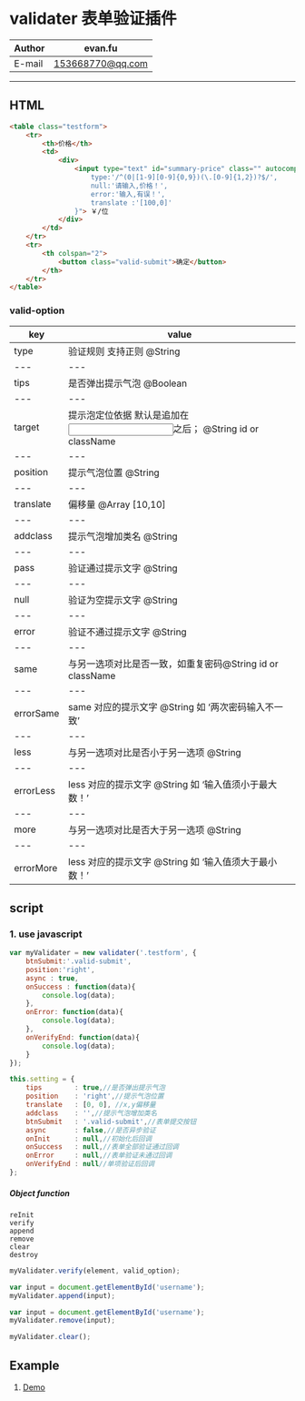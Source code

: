 validater  表单验证插件
============

|Author|evan.fu|
|---|---
|E-mail|153668770@qq.com

---

## HTML
```html
<table class="testform">
    <tr>
        <th>价格</th>
        <td>
            <div>                
                <input type="text" id="summary-price" class="" autocomplete="off" name="price" placeholder="数字，例如：20" value="" valid-option="{
                    type:'/^(0|[1-9][0-9]{0,9})(\.[0-9]{1,2})?$/',                
                    null:'请输入,价格！',
                    error:'输入,有误！',
                    translate :'[100,0]'
                }"> ￥/位
            </div>
        </td>
    </tr>
    <tr>
        <th colspan="2">
            <button class="valid-submit">确定</button>
        </th>
    </tr>
</table>
```
### valid-option
|key|value|
|---|---
|type|验证规则 支持正则  @String
|---|---
|tips|是否弹出提示气泡 @Boolean
|---|---
|target|提示泡定位依据 默认是追加在<input>之后； @String id or className | #password | .password | parent | prev | next
|---|---
|position|提示气泡位置 @String
|---|---
|translate|偏移量 @Array  [10,10]
|---|---
|addclass|提示气泡增加类名 @String	
|---|---
|pass|验证通过提示文字  @String
|---|---
|null|验证为空提示文字  @String
|---|---
|error|验证不通过提示文字  @String
|---|---
|same| 与另一选项对比是否一致，如重复密码@String id or className | #password .password
|---|---
|errorSame|same 对应的提示文字  @String 如 ‘两次密码输入不一致’
|---|---
|less|与另一选项对比是否小于另一选项  @String
|---|---
|errorLess|less 对应的提示文字  @String 如 ‘输入值须小于最大数！’
|---|---
|more|与另一选项对比是否大于另一选项  @String
|---|---
|errorMore|less 对应的提示文字  @String 如 ‘输入值须大于最小数！’

## script
### 1. use javascript
```javascript
var myValidater = new validater('.testform', {
    btnSubmit:'.valid-submit',
    position:'right', 
    async : true,
    onSuccess : function(data){
        console.log(data);
    },
    onError: function(data){
        console.log(data);
    },
    onVerifyEnd: function(data){
        console.log(data);
    }
});

this.setting = {
    tips        : true,//是否弹出提示气泡
    position    : 'right',//提示气泡位置
    translate   : [0, 0], //x,y偏移量
    addclass    : '',//提示气泡增加类名
    btnSubmit   : '.valid-submit',//表单提交按钮
    async       : false,//是否异步验证
    onInit      : null,//初始化后回调
    onSuccess   : null,//表单全部验证通过回调
    onError     : null,//表单验证未通过回调
    onVerifyEnd : null//单项验证后回调
};
```  


##### Object function
`reInit`  
`verify`  
`append`  
`remove`  
`clear`  
`destroy`

```javascript
myValidater.verify(element, valid_option);
```

```javascript
var input = document.getElementById('username');
myValidater.append(input);
```

```javascript
var input = document.getElementById('username');
myValidater.remove(input);
```

```javascript
myValidater.clear();
```


## Example
1. [Demo](https://awin8516.github.io/validater/docs/)  